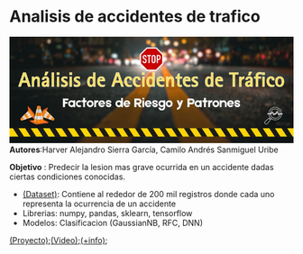 

# Analisis de accidentes de trafico
![banner](image.png)
**Autores**:Harver Alejandro Sierra García, Camilo Andrés Sanmiguel Uribe

**Objetivo** : Predecir la lesion mas grave ocurrida en un accidente dadas ciertas condiciones conocidas.

* [(Dataset)](https://www.kaggle.com/datasets/oktayrdeki/traffic-accidents/data): Contiene al rededor de 200 mil registros donde cada uno representa la ocurrencia de un accidente
* Librerias: numpy, pandas, sklearn, tensorflow
* Modelos: Clasificacion (GaussianNB, RFC, DNN)

[(Proyecto)](https://github.com/CamiloSanmiguel-2200922/Proyecto-IA1B1-prediccion-de-la-gravedad-en-accidentes-de-trafico);[(Video)](about:blank);[(+info)](https://github.com/CamiloSanmiguel-2200922/Proyecto-IA1B1-prediccion-de-la-gravedad-en-accidentes-de-trafico/blob/main/An%C3%A1lisis%20de%20Accidentes%20de%20Tr%C3%A1fico%20Factores%20de%20Riesgo%20y%20Patrones..pdf);